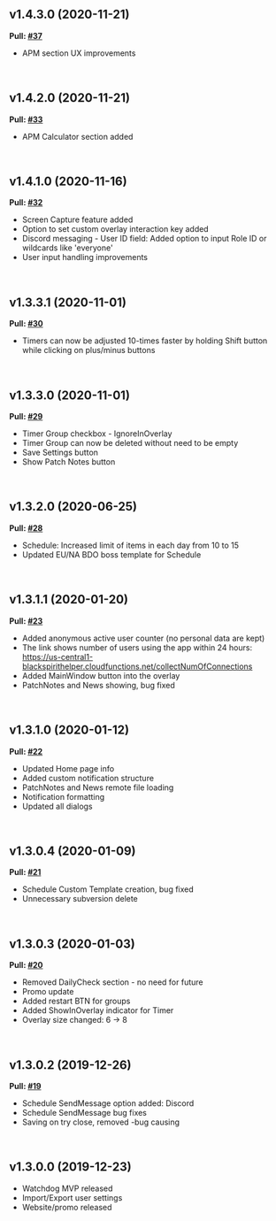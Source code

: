 ﻿<!-- Content to show with markdown similar to GitHub one. -->
<!-- -------------------------------------------------- -->
<!-- At the beginning of a line signalize comment of this file. This line will not be shown to user. Like this line is made. -->
<!-- ## : at the beginning of a line signalize Header Level 1. -->
<!-- ### : at the beginning of a line signalize Header Level 2. -->
<!-- #### : at the beginning of a line signalize Header Level 3. -->
<!-- ** : Can be anywhere in the text. Makes the text bold. It has to have ending part too. -->
<!-- _ : Can be anywhere in the text. Makes the text italic. It has to have ending part too. -->
<!-- __ : Can be anywhere in the text. Makes the text underline. It has to have ending part too. -->
<!-- [text](url) : Can be anywhere in the text. Transform text into URL link. -->
<!-- \ : escape formatting characters. -->
<!-- -------------------------------------------------- -->
## v1.4.3.0 (2020-11-21)
**Pull: [#37](https://github.com/Frixs/BlackSpiritHelper/pull/37)**
- APM section UX improvements
<br/>

## v1.4.2.0 (2020-11-21)
**Pull: [#33](https://github.com/Frixs/BlackSpiritHelper/pull/33)**
- APM Calculator section added
<br/>

## v1.4.1.0 (2020-11-16)
**Pull: [#32](https://github.com/Frixs/BlackSpiritHelper/pull/32)**
- Screen Capture feature added
- Option to set custom overlay interaction key added
- Discord messaging - User ID field: Added option to input Role ID or wildcards like 'everyone'
- User input handling improvements
<br/>

## v1.3.3.1 (2020-11-01)
**Pull: [#30](https://github.com/Frixs/BlackSpiritHelper/pull/30)**
- Timers can now be adjusted 10-times faster by holding Shift button while clicking on plus/minus buttons
<br/>

## v1.3.3.0 (2020-11-01)
**Pull: [#29](https://github.com/Frixs/BlackSpiritHelper/pull/29)**
- Timer Group checkbox - IgnoreInOverlay
- Timer Group can now be deleted without need to be empty
- Save Settings button
- Show Patch Notes button
<br/>

## v1.3.2.0 (2020-06-25)
**Pull: [#28](https://github.com/Frixs/BlackSpiritHelper/pull/28)**
- Schedule: Increased limit of items in each day from 10 to 15
- Updated EU/NA BDO boss template for Schedule
<br/>

## v1.3.1.1 (2020-01-20)
**Pull: [#23](https://github.com/Frixs/BlackSpiritHelper/pull/23)**
- Added anonymous active user counter (no personal data are kept)
- The link shows number of users using the app within 24 hours: https://us-central1-blackspirithelper.cloudfunctions.net/collectNumOfConnections
- Added MainWindow button into the overlay
- PatchNotes and News showing, bug fixed
<br/>

## v1.3.1.0 (2020-01-12)
**Pull: [#22](https://github.com/Frixs/BlackSpiritHelper/pull/22)**
- Updated Home page info
- Added custom notification structure
- PatchNotes and News remote file loading
- Notification formatting
- Updated all dialogs
<br/>

## v1.3.0.4 (2020-01-09)
**Pull: [#21](https://github.com/Frixs/BlackSpiritHelper/pull/21)**
- Schedule Custom Template creation, bug fixed
- Unnecessary subversion delete
<br/>

## v1.3.0.3 (2020-01-03)
**Pull: [#20](https://github.com/Frixs/BlackSpiritHelper/pull/20)**
- Removed DailyCheck section - no need for future
- Promo update
- Added restart BTN for groups
- Added ShowInOverlay indicator for Timer
- Overlay size changed: 6 -> 8
<br/>

## v1.3.0.2 (2019-12-26)
**Pull: [#19](https://github.com/Frixs/BlackSpiritHelper/pull/19)**
- Schedule SendMessage option added: Discord
- Schedule SendMessage bug fixes
- Saving on try close, removed -bug causing
<br/>

## v1.3.0.0 (2019-12-23)
- Watchdog MVP released
- Import/Export user settings
- Website/promo released
